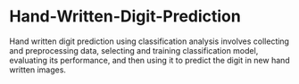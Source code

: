 # Hand-Written-Digit-Prediction
Hand written digit prediction using classification analysis involves collecting and preprocessing data, selecting and training classification model, evaluating its performance, and then using it to predict the digit in new hand written images.

